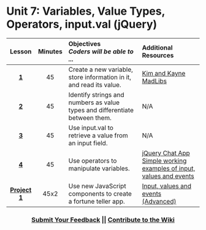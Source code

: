 # Unit 7: Variables, Value Types, Operators, input.val (jQuery)





|Lesson|Minutes|Objectives <br> *Coders will be able to ...*|Additional Resources|
|:-------:|:-------:|:-------|:-------|
|[**1**](https://docs.google.com/presentation/d/1ms7c5_jYpukrdRA4Qhd4YfjlH-xOt4BX-IqbBJwDDYs/edit?usp=sharing)|45| Create a new variable, store information in it, and read its value. |[Kim and Kayne MadLibs](https://gist.github.com/Bijesse/fc6d7f083812193edde5ac3f9865d11a)|
|[**2**](https://docs.google.com/presentation/d/1CMJXDk4ebwcrw5oRhlUvpDCjhbj-gMBArLohzSf_2uY/edit?usp=sharing)|45| Identify strings and numbers as value types and differentiate between them. |N/A|
|[**3**](https://docs.google.com/presentation/d/1ykoLyyjwiFGwZRmQMLgV_yJz-OEEA1gNxM49x4fDqIM/edit?usp=sharing)|45| Use input.val to retrieve a value from an input field.|N/A|
|[**4**](https://docs.google.com/presentation/d/1K4FHwsIT1YtFG5w1p916yLnB-1sJ-2MGj0_4eM1WE2A/edit?usp=sharing)|45| Use operators to manipulate variables. |[jQuery Chat App](https://docs.google.com/presentation/d/18FW4QA7NVAMQOajZZY3HTKWc_uxRyzHpUIAseL50mvg/edit#slide=id.g14ecb9111c_1_0)<br>[Simple working examples of input, values and events](https://popcode.org/?gist=841514bbb3b01cf8901cfa839fdb5dbf)|
|[**Project 1**](https://docs.google.com/presentation/d/1VA3v0VeS-sKI9GqFkUn1OKXh2t_8oQkIfom28DNb77Y/edit?usp=sharing)|45x2|Use new JavaScript components to create a fortune teller app.|[Input, values and events (Advanced)](https://popcode.org/?gist=784f790aa8c5c269cd23fa030b44c61c)|

<h3 align="center"><a href="https://docs.google.com/forms/d/e/1FAIpQLSfx0wkLyw_jSOhWR2yY8GTR8TV2NXYZc40us7aPHnl9bO6WAQ/viewform">Submit Your Feedback</a> || <a href="https://github.com/ScriptEdcurriculum/curriculum17-18/wiki/1.-Foundations#unit-7-variables-value-types-operators-inputval">Contribute to the Wiki</a></h3> 

